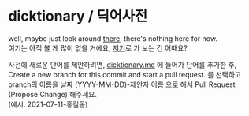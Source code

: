 # dicktionary / 딕어사전
well, maybe just look around [there](https://annyeong-one.github.io/dicktionary/), there's nothing here for now. \
여기는 아직 볼 게 많이 없을 거에요, [저기](https://annyeong-one.github.io/dicktionary/)로 가 보는 건 어때요?

사전에 새로운 단어를 제안하려면, [dicktionary.md](https://github.com/Annyeong-One/Dicktionary/blob/main/dictionary.md) 에 들어가 단어를 추가한 후,
Create a new branch for this commit and start a pull request. 를 선택하고 branch의 이름을 날짜 (YYYY-MM-DD)-제안자 이름 으로 해서 Pull Request (Propose Change) 해주세요. \
(예시. 2021-07-11-홍길동)
